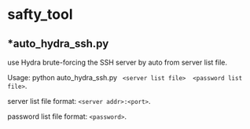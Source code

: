 # safty_tool
## *auto_hydra_ssh.py
use Hydra brute-forcing the SSH server by auto from server list file.

Usage: python auto_hydra_ssh.py ` <server list file>  <password list file>`.

server list file format: `<server addr>:<port>`.

password list file format: `<password>`.

